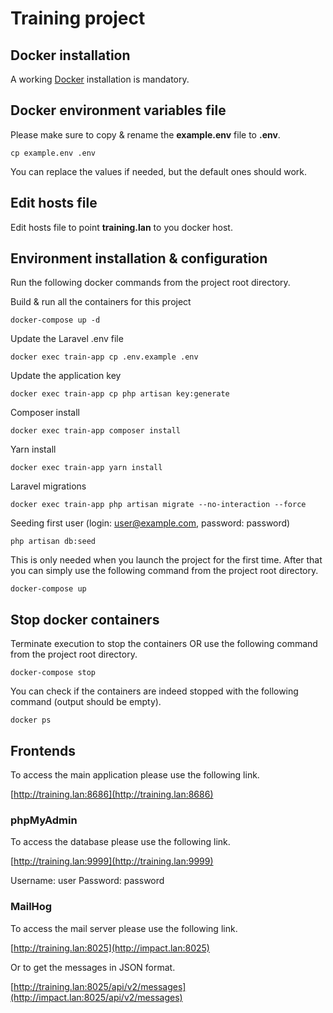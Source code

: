 # Training project

## Docker installation

A working [Docker](https://docs.docker.com/engine/installation/) installation is mandatory.

## Docker environment variables file

Please make sure to copy & rename the **example.env** file to **.env**.

``cp example.env .env``

You can replace the values if needed, but the default ones should work.

## Edit hosts file

Edit hosts file to point **training.lan** to you docker host.

## Environment installation & configuration

Run the following docker commands from the project root directory.

Build & run all the containers for this project

``docker-compose up -d``

Update the Laravel .env file

``docker exec train-app cp .env.example .env``

Update the application key

``docker exec train-app cp php artisan key:generate``

Composer install

``docker exec train-app composer install``

Yarn install

``docker exec train-app yarn install``

Laravel migrations

``docker exec train-app php artisan migrate --no-interaction --force``

Seeding first user (login: user@example.com, password: password)

``php artisan db:seed`` 

This is only needed when you launch the project for the first time. After that you can simply use the following command from the project root directory.

``docker-compose up``

## Stop docker containers

Terminate execution to stop the containers OR use the following command from the project root directory.

``docker-compose stop``

You can check if the containers are indeed stopped with the following command (output should be empty).

``docker ps``

## Frontends

To access the main application please use the following link.

[http://training.lan:8686](http://training.lan:8686)

### phpMyAdmin

To access the database please use the following link.

[http://training.lan:9999](http://training.lan:9999)

Username: user
Password: password

### MailHog

To access the mail server please use the following link.

[http://training.lan:8025](http://impact.lan:8025)

Or to get the messages in JSON format.

[http://training.lan:8025/api/v2/messages](http://impact.lan:8025/api/v2/messages)
